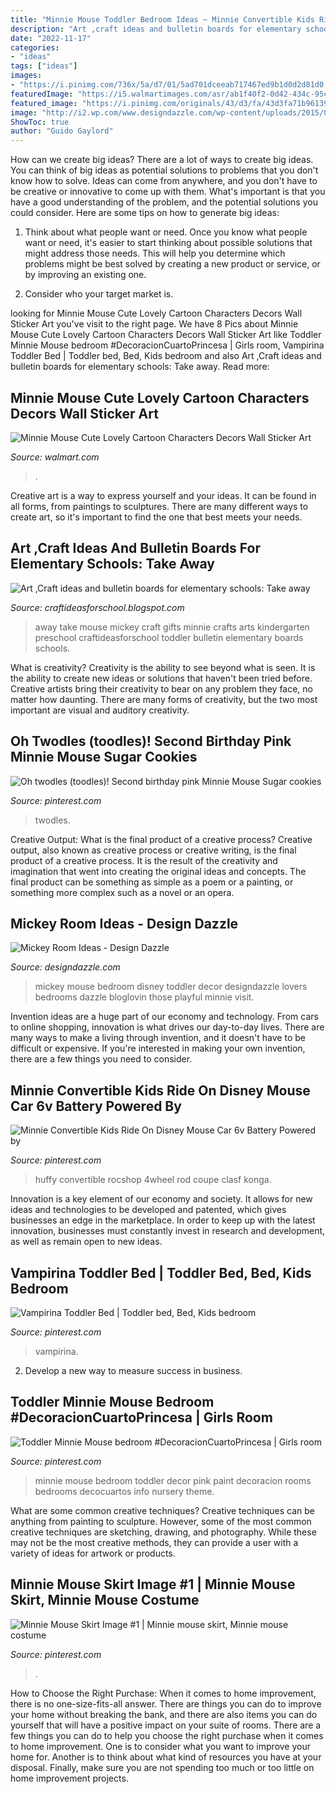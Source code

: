 ```yaml
---
title: "Minnie Mouse Toddler Bedroom Ideas ~ Minnie Convertible Kids Ride On Disney Mouse Car 6v Battery Powered By"
description: "Art ,craft ideas and bulletin boards for elementary schools: take away"
date: "2022-11-17"
categories:
- "ideas"
tags: ["ideas"]
images:
- "https://i.pinimg.com/736x/5a/d7/01/5ad701dceeab717467ed9b1d0d2d81d0.jpg"
featuredImage: "https://i5.walmartimages.com/asr/ab1f40f2-0d42-434c-95c6-85f49ed34fdd_1.fbff9e0b12e73871ccf63a1badc72473.jpeg"
featured_image: "https://i.pinimg.com/originals/43/d3/fa/43d3fa71b961398d776a910db3f4fb50.jpg"
image: "http://i2.wp.com/www.designdazzle.com/wp-content/uploads/2015/02/mickey-mouse-bedroom-ideas.jpg?resize=650%2C1105"
ShowToc: true
author: "Guido Gaylord"
---
```



How can we create big ideas?
There are a lot of ways to create big ideas. You can think of big ideas as potential solutions to problems that you don't know how to solve. Ideas can come from anywhere, and you don't have to be creative or innovative to come up with them. What's important is that you have a good understanding of the problem, and the potential solutions you could consider. Here are some tips on how to generate big ideas:
1. Think about what people want or need. Once you know what people want or need, it's easier to start thinking about possible solutions that might address those needs. This will help you determine which problems might be best solved by creating a new product or service, or by improving an existing one.

2. Consider who your target market is.

	

		
looking for Minnie Mouse Cute Lovely Cartoon Characters Decors Wall Sticker Art you've visit to the right page. We have 8 Pics about Minnie Mouse Cute Lovely Cartoon Characters Decors Wall Sticker Art like Toddler Minnie Mouse bedroom #DecoracionCuartoPrincesa | Girls room, Vampirina Toddler Bed | Toddler bed, Bed, Kids bedroom and also Art ,Craft ideas and bulletin boards for elementary schools: Take away. Read more:
		
    
## Minnie Mouse Cute Lovely Cartoon Characters Decors Wall Sticker Art

<img loading=lazy src="https://i5.walmartimages.com/asr/ab1f40f2-0d42-434c-95c6-85f49ed34fdd_1.fbff9e0b12e73871ccf63a1badc72473.jpeg" onerror="this.onerror=null;this.src='https://tse4.mm.bing.net/th?id=OIP.qSKCmQjjGwNaCw7XV0g4BgHaHa&amp;pid=15.1';" alt="Minnie Mouse Cute Lovely Cartoon Characters Decors Wall Sticker Art">

_Source: walmart.com_

>. 

	

Creative art is a way to express yourself and your ideas. It can be found in all forms, from paintings to sculptures. There are many different ways to create art, so it's important to find the one that best meets your needs.

    
## Art ,Craft Ideas And Bulletin Boards For Elementary Schools: Take Away

<img loading=lazy src="http://3.bp.blogspot.com/-TTJw8gG7DFI/VQ60pQq2iuI/AAAAAAAABbQ/shJJzbMPeMU/s1600/IMG_20150302_154123.jpg" onerror="this.onerror=null;this.src='https://tse3.mm.bing.net/th?id=OIP.fIxtA9LbHtE46qG74riQnAHaJ4&amp;pid=15.1';" alt="Art ,Craft ideas and bulletin boards for elementary schools: Take away">

_Source: craftideasforschool.blogspot.com_

>away take mouse mickey craft gifts minnie crafts arts kindergarten preschool craftideasforschool toddler bulletin elementary boards schools. 

	

What is creativity?
Creativity is the ability to see beyond what is seen. It is the ability to create new ideas or solutions that haven't been tried before. Creative artists bring their creativity to bear on any problem they face, no matter how daunting. There are many forms of creativity, but the two most important are visual and auditory creativity.

    
## Oh Twodles (toodles)! Second Birthday Pink Minnie Mouse Sugar Cookies

<img loading=lazy src="https://i.pinimg.com/736x/09/fa/d4/09fad433656531ca6c5e3b3176c290f6--delicious-desserts-clubhouse.jpg" onerror="this.onerror=null;this.src='https://tse3.mm.bing.net/th?id=OIP.z0Gx6ZjfFUJOEDmDLBr8egHaJ3&amp;pid=15.1';" alt="Oh twodles (toodles)! Second birthday pink Minnie Mouse Sugar cookies">

_Source: pinterest.com_

>twodles. 

	

Creative Output: What is the final product of a creative process?
Creative output, also known as creative process or creative writing, is the final product of a creative process. It is the result of the creativity and imagination that went into creating the original ideas and concepts. The final product can be something as simple as a poem or a painting, or something more complex such as a novel or an opera.

    
## Mickey Room Ideas - Design Dazzle

<img loading=lazy src="http://i2.wp.com/www.designdazzle.com/wp-content/uploads/2015/02/mickey-mouse-bedroom-ideas.jpg?resize=650%2C1105" onerror="this.onerror=null;this.src='https://tse3.mm.bing.net/th?id=OIP.MZhhXu015RJMosHvjUTfgAHaMl&amp;pid=15.1';" alt="Mickey Room Ideas - Design Dazzle">

_Source: designdazzle.com_

>mickey mouse bedroom disney toddler decor designdazzle lovers bedrooms dazzle bloglovin those playful minnie visit. 

	

Invention ideas are a huge part of our economy and technology. From cars to online shopping, innovation is what drives our day-to-day lives. There are many ways to make a living through invention, and it doesn't have to be difficult or expensive. If you're interested in making your own invention, there are a few things you need to consider.

    
## Minnie Convertible Kids Ride On Disney Mouse Car 6v Battery Powered By

<img loading=lazy src="https://i.pinimg.com/originals/43/d3/fa/43d3fa71b961398d776a910db3f4fb50.jpg" onerror="this.onerror=null;this.src='https://tse2.mm.bing.net/th?id=OIP.cG3FqY3IXNehMj5UmvY2DgHaHa&amp;pid=15.1';" alt="Minnie Convertible Kids Ride On Disney Mouse Car 6v Battery Powered by">

_Source: pinterest.com_

>huffy convertible rocshop 4wheel rod coupe clasf konga. 

	

Innovation is a key element of our economy and society. It allows for new ideas and technologies to be developed and patented, which gives businesses an edge in the marketplace. In order to keep up with the latest innovation, businesses must constantly invest in research and development, as well as remain open to new ideas.

    
## Vampirina Toddler Bed | Toddler Bed, Bed, Kids Bedroom

<img loading=lazy src="https://i.pinimg.com/736x/5a/d7/01/5ad701dceeab717467ed9b1d0d2d81d0.jpg" onerror="this.onerror=null;this.src='https://tse3.mm.bing.net/th?id=OIP.4oVsAXVOU7uwB_BB45bASQHaJ3&amp;pid=15.1';" alt="Vampirina Toddler Bed | Toddler bed, Bed, Kids bedroom">

_Source: pinterest.com_

>vampirina. 

	

2. Develop a new way to measure success in business.

    
## Toddler Minnie Mouse Bedroom #DecoracionCuartoPrincesa | Girls Room

<img loading=lazy src="https://i.pinimg.com/originals/1e/a7/8e/1ea78ea4ea4e9927a890a5bed3850612.jpg" onerror="this.onerror=null;this.src='https://tse3.mm.bing.net/th?id=OIP.e1jaO5yYVdn0htf9BqcKnQHaE8&amp;pid=15.1';" alt="Toddler Minnie Mouse bedroom #DecoracionCuartoPrincesa | Girls room">

_Source: pinterest.com_

>minnie mouse bedroom toddler decor pink paint decoracion rooms bedrooms decocuartos info nursery theme. 

	

What are some common creative techniques?
Creative techniques can be anything from painting to sculpture. However, some of the most common creative techniques are sketching, drawing, and photography. While these may not be the most creative methods, they can provide a user with a variety of ideas for artwork or products.

    
## Minnie Mouse Skirt Image #1 | Minnie Mouse Skirt, Minnie Mouse Costume

<img loading=lazy src="https://i.pinimg.com/originals/c7/1e/7a/c71e7a19a09565289731643bb0215875.jpg" onerror="this.onerror=null;this.src='https://tse3.mm.bing.net/th?id=OIP.bQIRn2lrKNRP6oyqFWMR5QHaHa&amp;pid=15.1';" alt="Minnie Mouse Skirt Image #1 | Minnie mouse skirt, Minnie mouse costume">

_Source: pinterest.com_

>. 

	

How to Choose the Right Purchase: When it comes to home improvement, there is no one-size-fits-all answer. There are things you can do to improve your home without breaking the bank, and there are also items you can do yourself that will have a positive impact on your suite of rooms.
There are a few things you can do to help you choose the right purchase when it comes to home improvement. One is to consider what you want to improve your home for. Another is to think about what kind of resources you have at your disposal. Finally, make sure you are not spending too much or too little on home improvement projects.

